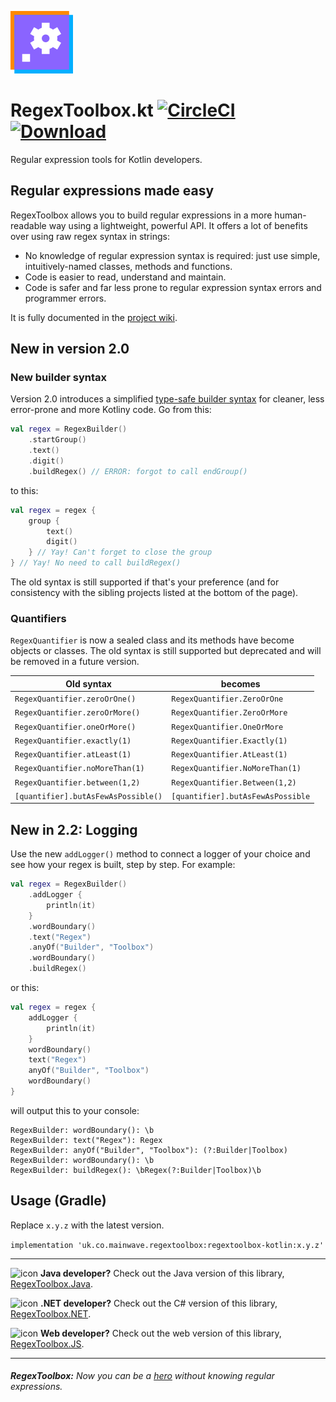 ![icon](artwork/RegexToolbox-icon-100.png)
# RegexToolbox.kt [![CircleCI](https://circleci.com/gh/markwhitaker/RegexToolbox.kt.svg?style=shield)](https://circleci.com/gh/markwhitaker/RegexToolbox.kt) [![Download](https://api.bintray.com/packages/markwhitaker/Maven/regextoolbox-kotlin/images/download.svg) ](https://bintray.com/markwhitaker/Maven/regextoolbox-kotlin/_latestVersion)

Regular expression tools for Kotlin developers.

## Regular expressions made easy

RegexToolbox allows you to build regular expressions in a more human-readable way using a lightweight, powerful API.
It offers a lot of benefits over using raw regex syntax in strings:

 - No knowledge of regular expression syntax is required: just use simple, intuitively-named classes, methods and functions.
 - Code is easier to read, understand and maintain.
 - Code is safer and far less prone to regular expression syntax errors and programmer errors.

It is fully documented in the [project wiki](https://github.com/markwhitaker/RegexToolbox.kt/wiki).

## New in version 2.0

### New builder syntax

Version 2.0 introduces a simplified [type-safe builder syntax](https://kotlinlang.org/docs/reference/type-safe-builders.html) for cleaner, less error-prone and more Kotliny code. Go from this:

```kotlin
val regex = RegexBuilder()
    .startGroup()
    .text()
    .digit()
    .buildRegex() // ERROR: forgot to call endGroup()
```

to this:

```kotlin
val regex = regex {
    group {
        text()
        digit()
    } // Yay! Can't forget to close the group
} // Yay! No need to call buildRegex()
```

The old syntax is still supported if that's your preference (and for consistency with the sibling projects listed at the bottom of the page).

### Quantifiers

`RegexQuantifier` is now a sealed class and its methods have become objects or classes. The old syntax is still supported but deprecated and will be removed in a future version.

|Old syntax|becomes|
|---|---|
|`RegexQuantifier.zeroOrOne()`|`RegexQuantifier.ZeroOrOne`|
|`RegexQuantifier.zeroOrMore()`|`RegexQuantifier.ZeroOrMore`|
|`RegexQuantifier.oneOrMore()`|`RegexQuantifier.OneOrMore`|
|`RegexQuantifier.exactly(1)`|`RegexQuantifier.Exactly(1)`|
|`RegexQuantifier.atLeast(1)`|`RegexQuantifier.AtLeast(1)`|
|`RegexQuantifier.noMoreThan(1)`|`RegexQuantifier.NoMoreThan(1)`|
|`RegexQuantifier.between(1,2)`|`RegexQuantifier.Between(1,2)`|
|`[quantifier].butAsFewAsPossible()`|`[quantifier].butAsFewAsPossible`|

## New in 2.2: Logging

Use the new `addLogger()` method to connect a logger of your choice and see how your regex is built, step by step. For example:

```kotlin
val regex = RegexBuilder()
    .addLogger {
        println(it)
    }
    .wordBoundary()
    .text("Regex")
    .anyOf("Builder", "Toolbox")
    .wordBoundary()
    .buildRegex()
```

or this:

```kotlin
val regex = regex {
    addLogger {
        println(it)
    }
    wordBoundary()
    text("Regex")
    anyOf("Builder", "Toolbox")
    wordBoundary()
}
```

will output this to your console:

```text
RegexBuilder: wordBoundary(): \b
RegexBuilder: text("Regex"): Regex
RegexBuilder: anyOf("Builder", "Toolbox"): (?:Builder|Toolbox)
RegexBuilder: wordBoundary(): \b
RegexBuilder: buildRegex(): \bRegex(?:Builder|Toolbox)\b
```

## Usage (Gradle)

Replace `x.y.z` with the latest version.

```implementation 'uk.co.mainwave.regextoolbox:regextoolbox-kotlin:x.y.z'```

---
![icon](https://raw.githubusercontent.com/markwhitaker/RegexToolbox.Java/master/artwork/RegexToolbox-icon-32.png) **Java developer?** Check out the Java version of this library, [RegexToolbox.Java](https://github.com/markwhitaker/RegexToolbox.Java).

![icon](https://raw.githubusercontent.com/markwhitaker/RegexToolbox.NET/master/Artwork/RegexToolbox-icon-32.png) **.NET developer?** Check out the C# version of this library, [RegexToolbox.NET](https://github.com/markwhitaker/RegexToolbox.NET).

![icon](https://raw.githubusercontent.com/markwhitaker/RegexToolbox.JS/master/artwork/RegexToolbox-icon-32.png) **Web developer?** Check out the web version of this library, [RegexToolbox.JS](https://github.com/markwhitaker/RegexToolbox.JS).

---
###### **RegexToolbox:** Now you can be a [hero](https://xkcd.com/208/) without knowing regular expressions.
